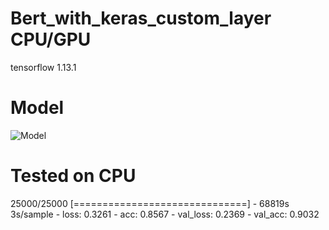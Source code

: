 # Bert_with_keras_custom_layer CPU/GPU
 tensorflow 1.13.1
# Model 
![Model](https://github.com/sabirdvd/Bert_with_keras_custom_layer/blob/master/model.gif)
 
# Tested on CPU
25000/25000 [==============================] - 68819s 3s/sample - loss: 0.3261 - acc: 0.8567 - val_loss: 0.2369 - val_acc: 0.9032
